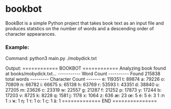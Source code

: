 # bookbot

BookBot is a simple Python project that takes book text as an input file and produces statstics on the number of words and a descending order of character appearances.

### Example:

Command:
python3 main.py ./mobydick.txt

Output:
============ BOOKBOT ============
Analyzing book found at books/mobydick.txt...
----------- Word Count ----------
Found 215838 total words
--------- Character Count -------
e: 119351
t: 89874
a: 79226
o: 70809
n: 66782
i: 66675
s: 65138
h: 63769
r: 53593
l: 43351
d: 38840
u: 27205
m: 23626
c: 23319
w: 22557
g: 21287
f: 21252
p: 17873
y: 17244
b: 17203
v: 8725
k: 8228
q: 1581
j: 1178
x: 1064
z: 636
æ: 23
œ: 5
é: 5
è: 3
ח: 1
ו: 1
ϰ: 1
η: 1
τ: 1
ο: 1
ς: 1
â: 1
============= END ===============
